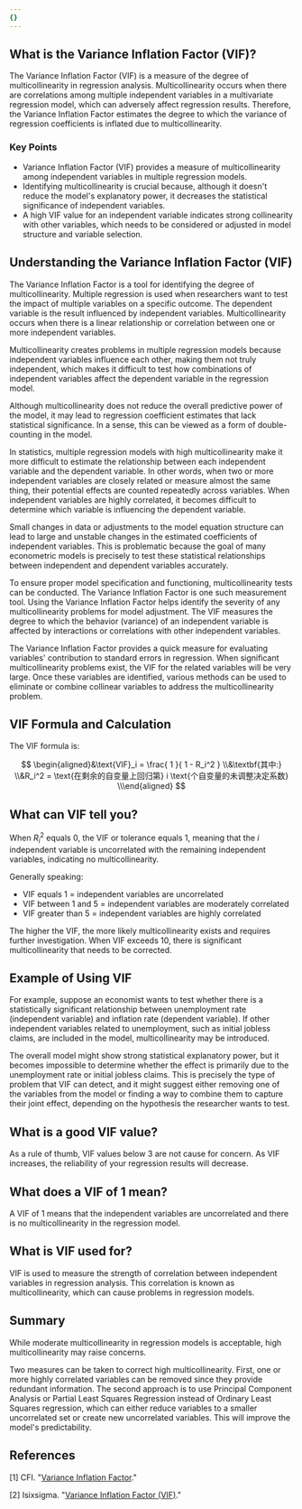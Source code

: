 ```yaml
---
{}
---
```


## What is the Variance Inflation Factor (VIF)?

The Variance Inflation Factor (VIF) is a measure of the degree of multicollinearity in regression analysis. Multicollinearity occurs when there are correlations among multiple independent variables in a multivariate regression model, which can adversely affect regression results. Therefore, the Variance Inflation Factor estimates the degree to which the variance of regression coefficients is inflated due to multicollinearity.

### Key Points

- Variance Inflation Factor (VIF) provides a measure of multicollinearity among independent variables in multiple regression models.
- Identifying multicollinearity is crucial because, although it doesn't reduce the model's explanatory power, it decreases the statistical significance of independent variables.
- A high VIF value for an independent variable indicates strong collinearity with other variables, which needs to be considered or adjusted in model structure and variable selection.

## Understanding the Variance Inflation Factor (VIF)

The Variance Inflation Factor is a tool for identifying the degree of multicollinearity. Multiple regression is used when researchers want to test the impact of multiple variables on a specific outcome. The dependent variable is the result influenced by independent variables. Multicollinearity occurs when there is a linear relationship or correlation between one or more independent variables.

Multicollinearity creates problems in multiple regression models because independent variables influence each other, making them not truly independent, which makes it difficult to test how combinations of independent variables affect the dependent variable in the regression model.

Although multicollinearity does not reduce the overall predictive power of the model, it may lead to regression coefficient estimates that lack statistical significance. In a sense, this can be viewed as a form of double-counting in the model.

In statistics, multiple regression models with high multicollinearity make it more difficult to estimate the relationship between each independent variable and the dependent variable. In other words, when two or more independent variables are closely related or measure almost the same thing, their potential effects are counted repeatedly across variables. When independent variables are highly correlated, it becomes difficult to determine which variable is influencing the dependent variable.

Small changes in data or adjustments to the model equation structure can lead to large and unstable changes in the estimated coefficients of independent variables. This is problematic because the goal of many econometric models is precisely to test these statistical relationships between independent and dependent variables accurately.

To ensure proper model specification and functioning, multicollinearity tests can be conducted. The Variance Inflation Factor is one such measurement tool. Using the Variance Inflation Factor helps identify the severity of any multicollinearity problems for model adjustment. The VIF measures the degree to which the behavior (variance) of an independent variable is affected by interactions or correlations with other independent variables.

The Variance Inflation Factor provides a quick measure for evaluating variables' contribution to standard errors in regression. When significant multicollinearity problems exist, the VIF for the related variables will be very large. Once these variables are identified, various methods can be used to eliminate or combine collinear variables to address the multicollinearity problem.

## VIF Formula and Calculation

The VIF formula is:

$$ \begin{aligned}&\text{VIF}_i = \frac{ 1 }{ 1 - R_i^2 } \\&\textbf{其中:} \\&R_i^2 = \text{在剩余的自变量上回归第} i \text{个自变量的未调整决定系数} \\\end{aligned} $$

## What can VIF tell you?

When $R_i^2$ equals 0, the VIF or tolerance equals 1, meaning that the $i$ independent variable is uncorrelated with the remaining independent variables, indicating no multicollinearity.

Generally speaking:

- VIF equals 1 = independent variables are uncorrelated
- VIF between 1 and 5 = independent variables are moderately correlated
- VIF greater than 5 = independent variables are highly correlated

The higher the VIF, the more likely multicollinearity exists and requires further investigation. When VIF exceeds 10, there is significant multicollinearity that needs to be corrected.

## Example of Using VIF

For example, suppose an economist wants to test whether there is a statistically significant relationship between unemployment rate (independent variable) and inflation rate (dependent variable). If other independent variables related to unemployment, such as initial jobless claims, are included in the model, multicollinearity may be introduced.

The overall model might show strong statistical explanatory power, but it becomes impossible to determine whether the effect is primarily due to the unemployment rate or initial jobless claims. This is precisely the type of problem that VIF can detect, and it might suggest either removing one of the variables from the model or finding a way to combine them to capture their joint effect, depending on the hypothesis the researcher wants to test.

## What is a good VIF value?

As a rule of thumb, VIF values below 3 are not cause for concern. As VIF increases, the reliability of your regression results will decrease.

## What does a VIF of 1 mean?

A VIF of 1 means that the independent variables are uncorrelated and there is no multicollinearity in the regression model.

## What is VIF used for?

VIF is used to measure the strength of correlation between independent variables in regression analysis. This correlation is known as multicollinearity, which can cause problems in regression models.

## Summary

While moderate multicollinearity in regression models is acceptable, high multicollinearity may raise concerns.

Two measures can be taken to correct high multicollinearity. First, one or more highly correlated variables can be removed since they provide redundant information. The second approach is to use Principal Component Analysis or Partial Least Squares Regression instead of Ordinary Least Squares regression, which can either reduce variables to a smaller uncorrelated set or create new uncorrelated variables. This will improve the model's predictability.

## References

[1] CFI. "[Variance Inflation Factor](https://corporatefinanceinstitute.com/resources/knowledge/other/variance-inflation-factor-vif/)."

[2] Isixsigma. "[Variance Inflation Factor (VIF)](https://www.isixsigma.com/dictionary/variance-inflation-factor-vif/)."